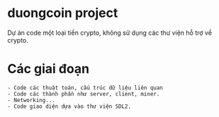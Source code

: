 # duongcoin project

Dự án code một loại tiền crypto, không sử dụng các thư viện hỗ trợ về crypto.

# Các giai đoạn
    - Code các thuật toán, cấu trúc dữ liệu liên quan
    - Code các thành phần như server, client, miner.
    - Networking...
    - Code giao diện dựa vào thư viện SDL2.

